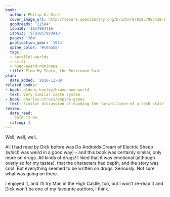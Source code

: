 ```yaml
---
book:
  author: Philip K. Dick
  cover_image_url: http://covers.openlibrary.org/b/isbn/9781857983418-L.jpg
  goodreads: '22584'
  isbn10: '1857983416'
  isbn13: '9781857983418'
  pages: '204'
  publication_year: '1974'
  spine_color: '#c65a55'
  tags:
  - parallel-worlds
  - scifi
  - hugo-award-nominees
  title: Flow My Tears, the Policeman Said
plan:
  date_added: '2016-12-08'
related_books:
- book: aldous-huxley/brave-new-world
  text: Very similar caste system.
- book: charles-stross/empire-games
  text: Similar discussion of evading the surveillance of a tech state.
review:
  date_read:
  - 2016-12-08
  rating: 3
---
```


Well, well, well.

All I had read by Dick before was Do Androids Dream of Electric Sheep (which was weird in a good way) - and this book
was certainly similar, only more on drugs. All kinds of drugs! I liked that it was emotional (although overly so for my
tastes), that the characters had depth, and the story was cool. But everything seemed to be written on drugs. Seriously.
Not sure what was going on there.

I enjoyed it, and I'll try Man in the High Castle, too, but I won't re-read it and Dick won't be one of my favourite
authors, I think.
